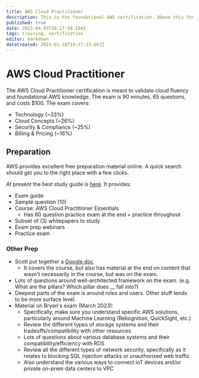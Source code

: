```yaml
---
title: AWS Cloud Practitioner
description: This is the foundational AWS certification. Above this there are more focused certifications (e.g. ML Specialty).
published: true
date: 2023-04-03T20:17:59.184Z
tags: training, certification
editor: markdown
dateCreated: 2023-01-18T19:37:33.663Z
---
```


# AWS Cloud Practitioner
The AWS Cloud Practitioner certification is meant to validate cloud fluency and foundational AWS knowledge. The exam is 90 minutes, 65 questions, and costs $100. The exam covers: 
- Technology (~33%)
- Cloud Concepts (~26%)
- Security & Compliance (~25%)
- Billing & Pricing (~16%)

## Preparation
AWS provides excellent free preparation material online. A quick search should get you to the right place with a few clicks. 

At present the best study guide is [here](https://aws.amazon.com/certification/certification-prep/?ch=cta&cta=header&p=2). It provides: 
- Exam guide
- Sample question (10)
- Course: AWS Cloud Practitioner Essentials
  - Has 60 question practice exam at the end + practice throughout
- Subset of (3) whitepapers to study
- Exam prep webinars
- Practice exam

### Other Prep
- Scott put together a [Google doc](https://docs.google.com/document/d/1afmLKGne04hfWemw4tDSxNN6z14VBde6yJiRMQcv7j0/edit#)
  - It covers the course, but also has material at the end on content that wasn't necessarily in the course, but was on the exam.
- Lots of questions around well-architected framework on the exam. (e.g. What are the pillars? Which pillar does __ fall into?)
- Deepest parts of the exam is around roles and users. Other stuff tends to be more surface level. 
- Material on Bryan's exam (March 2023):
	- Specifically, make sure you understand specific AWS solutions, particularly around Machine Learning (Rekognition, QuickSight, etc.)
  - Review the different types of storage systems and their tradeoffs/compatibility with other resources
  - Lots of questions about various database systems and their compatibility/efficiency with RDS
  - Review all the different types of network security, specifically as it relates to blocking SQL injection attacks or unauthorized web traffic
  - Also understand the various ways to connect ioT devices and/or private on-prem data centers to VPC